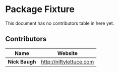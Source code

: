 # Package Fixture

This document has no contributors table in here yet.

## Contributors

| Name           | Website                   |
| -------------- | ------------------------- |
| **Nick Baugh** | <http://niftylettuce.com> |
